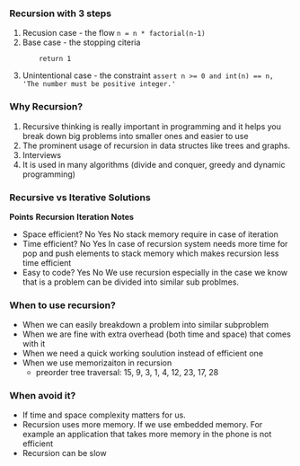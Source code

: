 ### Recursion with 3 steps

1. Recusion case - the flow
    ``` n = n * factorial(n-1) ```
2. Base case - the stopping citeria
    ``` if n in [0,1]:
        return 1
    ```
3. Unintentional case - the constraint 
    ``` assert n >= 0 and int(n) == n, 'The number must be positive integer.' ```

### Why Recursion?
1. Recursive thinking is really important in programming and it helps you break down big problems into smaller ones and easier to use
2. The prominent usage of recursion in data structes like trees and graphs. 
3. Interviews
4. It is used in many algorithms (divide and conquer, greedy and dynamic programming)

### Recursive vs Iterative Solutions
**Points**              **Recursion**           **Iteration**           **Notes**
* Space efficient?          No                        Yes              No stack memory require in case of iteration
* Time efficient?           No                        Yes              In case of recursion system needs more time for
                                                                       pop and push elements to stack memory which makes recursion less time efficient
* Easy to code?             Yes                       No               We use recursion especially in the case 
                                                                       we know that is a problem can be divided into similar sub problmes.


### When to use recursion?
- When we can easily breakdown a problem into similar subproblem
- When we are fine with extra overhead (both time and space) that comes with it
- When we need a quick working soulution instead of efficient one
- When we use memorizaiton in recursion
    - preorder tree traversal: 15, 9, 3, 1, 4, 12, 23, 17, 28


### When avoid it?
- If time and space complexity matters for us.
- Recursion uses more memory. If we use embedded memory. For example an application that takes more memory in the phone is not efficient
- Recursion can be slow